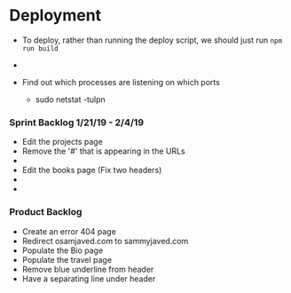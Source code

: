 # Deployment

 - To deploy, rather than running the deploy script, we should just run 
    `npm run build`
 - 

 - Find out which processes are listening on which ports
    * sudo netstat -tulpn

 
### Sprint Backlog 1/21/19 - 2/4/19
 - Edit the projects page
 - Remove the '#' that is appearing in the URLs
 - 
 - Edit the books page (Fix two headers)
 - 
 - 
 
### Product Backlog
 - Create an error 404 page
 - Redirect osamjaved.com to sammyjaved.com
 - Populate the Bio page
 - Populate the travel page
 - Remove blue underline from header
 - Have a separating line under header